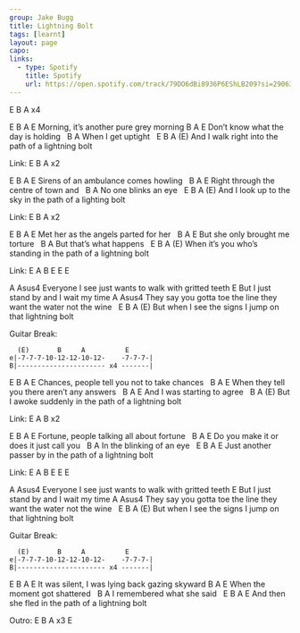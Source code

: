 ```yaml
---
group: Jake Bugg
title: Lightning Bolt
tags: [learnt]
layout: page
capo: 
links: 
  - type: Spotify
    title: Spotify
    url: https://open.spotify.com/track/79DO6dBi8936P6EShLB209?si=29063d089ebe412b
---
```



 E B A x4

E               B      A         E
Morning, it’s another pure grey morning
B                    A      E
Don’t know what the day is holding
&nbsp;       B      A
When I get uptight
&nbsp;       E                  B           A      (E)
And I walk right into the path of a lightning bolt

Link: E B A x2

E             B    A         E
Sirens of an ambulance comes howling
&nbsp;        B          A       E
Right through the centre of town and
&nbsp;        B        A
No one blinks an eye
&nbsp;      E                         B          A      (E)
And I look up to the sky in the path of a lighting bolt

Link: E B A x2

E               B      A      E
Met her as the angels parted for her
&nbsp;        B    A          E
But she only brought me torture
&nbsp;    B           A
But that’s what happens
&nbsp;          E                         B         A        (E)
When it’s you who’s standing in the path of a lightning bolt

Link: E A B E E E

A                            Asus4
Everyone I see just wants to walk with gritted teeth
E
But I just stand by and I wait my time
A                                            Asus4
They say you gotta toe the line they want the water not the wine
&nbsp;          E               B             A            (E)
But when I see the signs I jump on that lightning bolt

Guitar Break:

```chordpro
  (E)       B     A          E
e|-7-7-7-10-12-12-10-12-    -7-7-7-|
B|---------------------- x4 -------|
```

E                B        A           E
Chances, people tell you not to take chances
&nbsp;          B              A          E
When they tell you there aren’t any answers
&nbsp;   B       A          E
And I was starting to agree
&nbsp;                            B           A      (E)
But I awoke suddenly in the path of a lightning bolt

Link: E A B x2

E                 B      A         E
Fortune, people talking all about fortune
&nbsp;       B          A            E
Do you make it or does it just call you
&nbsp;       B             A
In the blinking of an eye
&nbsp;      E                       B         A         E
Just another passer by in the path of a lightning bolt

Link: E A B E E E

A                            Asus4
Everyone I see just wants to walk with gritted teeth
E
But I just stand by and I wait my time
A                                            Asus4
They say you gotta toe the line they want the water not the wine
&nbsp;          E               B             A            (E)
But when I see the signs I jump on that lightning bolt

Guitar Break:

```chordpro
  (E)       B     A          E
e|-7-7-7-10-12-12-10-12-    -7-7-7-|
B|---------------------- x4 -------|
```

E                     B     A            E
It was silent, I was lying back gazing skyward
B         A            E
When the moment got shattered
&nbsp;    B                 A
I remembered what she said
&nbsp;             E           B         A         E
And then she fled in the path of a lightning bolt

Outro: E B A x3 E

